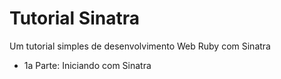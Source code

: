 # Tutorial Sinatra

Um tutorial simples de desenvolvimento Web Ruby com Sinatra

 - 1a Parte: Iniciando com Sinatra
